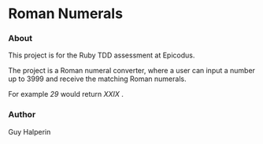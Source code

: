 Roman Numerals
=======================

### About

This project is for the Ruby TDD assessment at Epicodus.

The project is a Roman numeral converter, where a user can input a number up to 3999 and receive the matching Roman numerals.

For example _29_ would return _XXIX_ .

### Author
Guy Halperin

